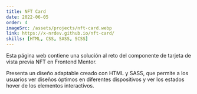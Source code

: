 ```yaml
---
title: NFT Card
date: 2022-06-05
order: 4
imageSrc: /assets/projects/nft-card.webp
link: https://x-nrdev.github.io/nft-card/
skills: [HTML, CSS, SASS, SCSS]
---
```


Esta página web contiene una solución al reto del componente de tarjeta de vista previa NFT en Frontend Mentor. 

Presenta un diseño adaptable creado con HTML y SASS, que permite a los usuarios ver diseños óptimos en diferentes dispositivos y ver los estados hover de los elementos interactivos.